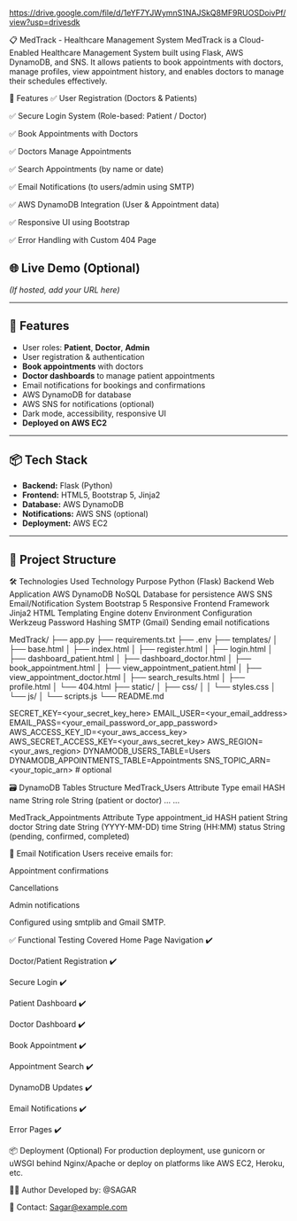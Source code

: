 https://drive.google.com/file/d/1eYF7YJWymnS1NAJSkQ8MF9RUOSDoivPf/view?usp=drivesdk



📋 MedTrack - Healthcare Management System
MedTrack is a Cloud-Enabled Healthcare Management System built using Flask, AWS DynamoDB, and SNS. It allows patients to book appointments with doctors, manage profiles, view appointment history, and enables doctors to manage their schedules effectively.


📌 Features
✅ User Registration (Doctors & Patients)

✅ Secure Login System (Role-based: Patient / Doctor)

✅ Book Appointments with Doctors

✅ Doctors Manage Appointments

✅ Search Appointments (by name or date)

✅ Email Notifications (to users/admin using SMTP)

✅ AWS DynamoDB Integration (User & Appointment data)

✅ Responsive UI using Bootstrap

✅ Error Handling with Custom 404 Page

## 🌐 Live Demo (Optional)
*(If hosted, add your URL here)*

---

## 🚀 Features

- User roles: **Patient**, **Doctor**, **Admin**
- User registration & authentication
- **Book appointments** with doctors
- **Doctor dashboards** to manage patient appointments
- Email notifications for bookings and confirmations
- AWS DynamoDB for database
- AWS SNS for notifications (optional)
- Dark mode, accessibility, responsive UI
- **Deployed on AWS EC2**

---

## 📦 Tech Stack

- **Backend:** Flask (Python)
- **Frontend:** HTML5, Bootstrap 5, Jinja2
- **Database:** AWS DynamoDB
- **Notifications:** AWS SNS (optional)
- **Deployment:** AWS EC2

---

## 📁 Project Structure

🛠️ Technologies Used
Technology	Purpose
Python (Flask)	Backend Web Application
AWS DynamoDB	NoSQL Database for persistence
AWS SNS	Email/Notification System
Bootstrap 5	Responsive Frontend Framework
Jinja2	HTML Templating Engine
dotenv	Environment Configuration
Werkzeug	Password Hashing
SMTP (Gmail)	Sending email notifications

MedTrack/
├── app.py
├── requirements.txt
├── .env
├── templates/
│   ├── base.html
│   ├── index.html
│   ├── register.html
│   ├── login.html
│   ├── dashboard_patient.html
│   ├── dashboard_doctor.html
│   ├── book_appointment.html
│   ├── view_appointment_patient.html
│   ├── view_appointment_doctor.html
│   ├── search_results.html
│   ├── profile.html
│   └── 404.html
├── static/
│   ├── css/
│   │   └── styles.css
│   └── js/
│       └── scripts.js
└── README.md


SECRET_KEY=<your_secret_key_here>
EMAIL_USER=<your_email_address>
EMAIL_PASS=<your_email_password_or_app_password>
AWS_ACCESS_KEY_ID=<your_aws_access_key>
AWS_SECRET_ACCESS_KEY=<your_aws_secret_key>
AWS_REGION=<your_aws_region>
DYNAMODB_USERS_TABLE=Users
DYNAMODB_APPOINTMENTS_TABLE=Appointments
SNS_TOPIC_ARN=<your_topic_arn>  # optional


🗃️ DynamoDB Tables Structure
MedTrack_Users
Attribute	Type
email	HASH
name	String
role	String (patient or doctor)
...	...

MedTrack_Appointments
Attribute	Type
appointment_id	HASH
patient	String
doctor	String
date	String (YYYY-MM-DD)
time	String (HH:MM)
status	String (pending, confirmed, completed)

📧 Email Notification
Users receive emails for:

Appointment confirmations

Cancellations

Admin notifications

Configured using smtplib and Gmail SMTP.

✅ Functional Testing Covered
Home Page Navigation ✔️

Doctor/Patient Registration ✔️

Secure Login ✔️

Patient Dashboard ✔️

Doctor Dashboard ✔️

Book Appointment ✔️

Appointment Search ✔️

DynamoDB Updates ✔️

Email Notifications ✔️

Error Pages ✔️

📦 Deployment (Optional)
For production deployment, use gunicorn or uWSGI behind Nginx/Apache or deploy on platforms like AWS EC2, Heroku, etc.

👨‍💻 Author
Developed by: @SAGAR

📧 Contact: Sagar@example.com

